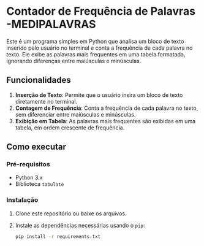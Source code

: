 # Contador de Frequência de Palavras -MEDIPALAVRAS

Este é um programa simples em Python que analisa um bloco de texto inserido pelo usuário no terminal e conta a frequência de cada palavra no texto. Ele exibe as palavras mais frequentes em uma tabela formatada, ignorando diferenças entre maiúsculas e minúsculas.

## Funcionalidades

1. **Inserção de Texto**: Permite que o usuário insira um bloco de texto diretamente no terminal.
2. **Contagem de Frequência**: Conta a frequência de cada palavra no texto, sem diferenciar entre maiúsculas e minúsculas.
3. **Exibição em Tabela**: As palavras mais frequentes são exibidas em uma tabela, em ordem crescente de frequência.

## Como executar

### Pré-requisitos

- Python 3.x
- Biblioteca `tabulate`

### Instalação

1. Clone este repositório ou baixe os arquivos.

2. Instale as dependências necessárias usando o `pip`:

   ```bash
   pip install -r requirements.txt
